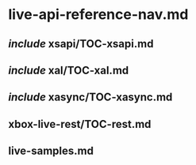 # live-api-reference-nav.md

## _include_ xsapi/TOC-xsapi.md

## _include_ xal/TOC-xal.md

## _include_ xasync/TOC-xasync.md

## xbox-live-rest/TOC-rest.md

## live-samples.md
